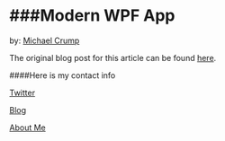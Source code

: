 ###Modern WPF App
================

by: [Michael Crump](http://twitter.com/mbcrump)

The original blog post for this article can be found [here](http://developer.telerik.com/featured/create-a-modern-ui-with-ui-for-wpf/).

####Here is my contact info

[Twitter](http://twitter.com/mbcrump)

[Blog](http://michaelcrump.net)

[About Me](http://about.me/mbcrump)
